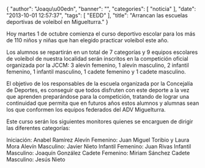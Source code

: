 {
  "author": "Joaqu\u00edn", 
  "banner": "", 
  "categories": [
    "noticia"
  ], 
  "date": "2013-10-01 12:57:37", 
  "tags": [
    "EEDD"
  ], 
  "title": "Arrancan las escuelas deportivas de voleibol en Miguelturra."
}

Hoy martes 1 de octubre comienza el curso deportivo escolar para los más de 110 niños y niñas que han elegido practicar voleibol este año.

Los alumnos se repartirán en un total de 7 categorías y 9 equipos escolares de voleibol de nuestra localidad serán inscritos en la competición oficial organizada por la JCCM: 3 alevín femenino, 1 alevín masculino, 2 infantil femenino, 1 infantil masculino, 1 cadete femenino y 1 cadete masculino. 

El objetivo de los responsables de la escuela organizada por la Concejalía de Deportes, es conseguir que todos disfruten con este deporte a la vez que aprenden preparándose para la competición, tratando de lograr una continuidad que permita que en futuros años estos alumnos y alumnas sean los que conformen los equipos federados del ADV Miguelturra.

Este curso serán los siguientes monitores quienes se encarguen de dirigir las diferentes categorías:

Iniciación:         Anabel Ramírez
Alevín Femenino:    Juan Miguel Toribio y Laura Mora
Alevín Masculino:   Javier Nieto
Infantil Femenino:  Juan Rivas
Infantil Masculino: Joaquín González
Cadete Femenino:    Miriam Sánchez
Cadete Masculino:   Jesús Nieto


